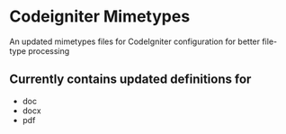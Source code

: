 # Codeigniter Mimetypes

An updated mimetypes files for CodeIgniter configuration for better file-type processing

## Currently contains updated definitions for

* doc
* docx
* pdf
